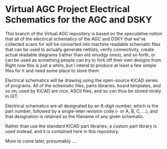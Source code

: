 # Virtual AGC Project Electrical Schematics for the AGC and DSKY

This branch of the Virtual AGC repository is based on the speculative notion that all of the electrical schematics of the AGC and DSKY that we've collected scans for will be converted into machine readable schematic files that can be used to actually generate netlists, verify connectivity, create actual readable diagrams (rather than old smudgy ones), and so forth, or can be used as something people can try to fork off their own designs from. Right now this is just a whim, but I intend to produce at least a few simple files for it and need some place to store them.

Electrical schematics will be drawing using the open-source KiCAD series of programs. All of the schematic files, parts libraries, board templates, and so on, used by KiCAD are nice, ASCII files, and so can thus be stored nicely in GIT.

Electrical schematics are all designated by an 8-digit number, which is the part number, followed by a single-leter revision code (- or A, B, C, ...), and that designation is retained as the filename of any given schematic.

Rather than use the standard KiCAD part libraries, a custom part library is used instead, and it is contained here in this repository.

More to come later, presumably ....
